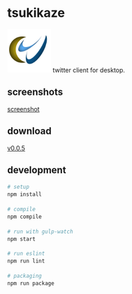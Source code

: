# tsukikaze
<img src="resources/tsukikaze.png" width="100px" style="flat:left">
twitter client for desktop.

## screenshots
[screenshot](resources/screenshots/v0.0.5/v0.0.5.png)

## download
[v0.0.5](https://github.com/sabazusi/tsukikaze/releases/tag/0.0.5)

## development
```bash
# setup
npm install

# compile
npm compile

# run with gulp-watch
npm start

# run eslint
npm run lint

# packaging
npm run package
```
